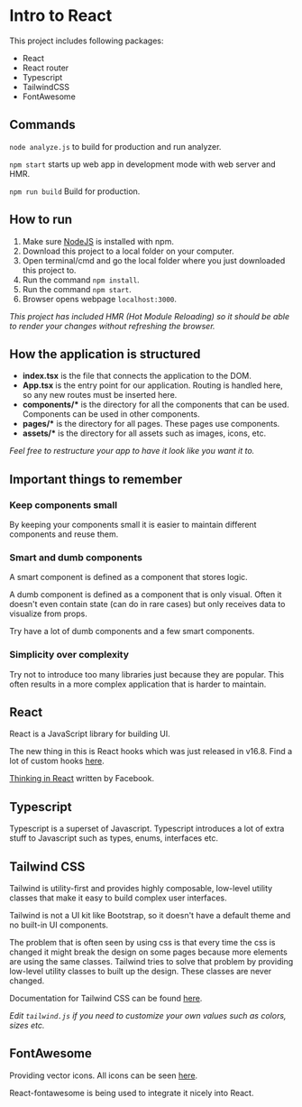 # Intro to React

This project includes following packages:

- React
- React router
- Typescript
- TailwindCSS
- FontAwesome

## Commands
`node analyze.js` to build for production and run analyzer.

`npm start` starts up web app in development mode with web server and HMR.

`npm run build` Build for production.

## How to run

1. Make sure [NodeJS](https://nodejs.org/en/download) is installed with npm.
2. Download this project to a local folder on your computer.
3. Open terminal/cmd and go the local folder where you just downloaded this project to.
4. Run the command `npm install`.
5. Run the command `npm start`.
6. Browser opens webpage `localhost:3000`.

_This project has included HMR (Hot Module Reloading) so it should be able to render your changes without refreshing the browser._

## How the application is structured

- **index.tsx** is the file that connects the application to the DOM.
- **App.tsx** is the entry point for our application. Routing is handled here, so any new routes must be inserted here.
- **components/\*** is the directory for all the components that can be used. Components can be used in other components.
- **pages/\*** is the directory for all pages. These pages use components.
- **assets/\*** is the directory for all assets such as images, icons, etc.

_Feel free to restructure your app to have it look like you want it to._

## Important things to remember

### Keep components small

By keeping your components small it is easier to maintain different components and reuse them.

### Smart and dumb components

A smart component is defined as a component that stores logic.

A dumb component is defined as a component that is only visual. Often it doesn't even contain state (can do in rare cases) but only receives data to visualize from props.

Try have a lot of dumb components and a few smart components.

### Simplicity over complexity

Try not to introduce too many libraries just because they are popular. This often results in a more complex application that is harder to maintain.

## React

React is a JavaScript library for building UI.

The new thing in this is React hooks which was just released in v16.8. Find a lot of custom hooks [here](https://nikgraf.github.io/react-hooks/).

[Thinking in React](https://reactjs.org/docs/thinking-in-react.html) written by Facebook.

## Typescript

Typescript is a superset of Javascript. Typescript introduces a lot of extra stuff to Javascript such as types, enums, interfaces etc.

## Tailwind CSS

Tailwind is utility-first and provides highly composable, low-level utility classes that make it easy to build complex user interfaces.

Tailwind is not a UI kit like Bootstrap, so it doesn't have a default theme and no built-in UI components.

The problem that is often seen by using css is that every time the css is changed it might break the design on some pages because more elements are using the same classes.
Tailwind tries to solve that problem by providing low-level utility classes to built up the design. These classes are never changed.

Documentation for Tailwind CSS can be found [here](https://tailwindcss.com/docs/what-is-tailwind).

_Edit `tailwind.js` if you need to customize your own values such as colors, sizes etc._

## FontAwesome

Providing vector icons. All icons can be seen [here](https://fontawesome.com/icons).

React-fontawesome is being used to integrate it nicely into React.
